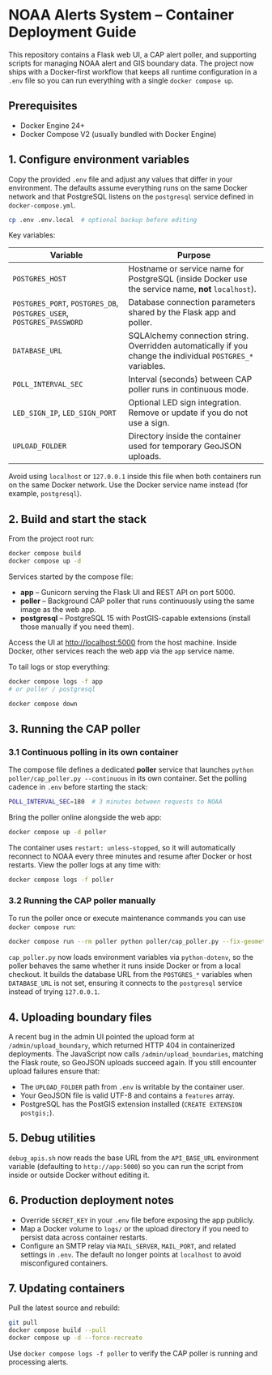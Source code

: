 # NOAA Alerts System – Container Deployment Guide

This repository contains a Flask web UI, a CAP alert poller, and supporting
scripts for managing NOAA alert and GIS boundary data. The project now ships
with a Docker-first workflow that keeps all runtime configuration in a `.env`
file so you can run everything with a single `docker compose up`.

## Prerequisites

* Docker Engine 24+
* Docker Compose V2 (usually bundled with Docker Engine)

## 1. Configure environment variables

Copy the provided `.env` file and adjust any values that differ in your
environment. The defaults assume everything runs on the same Docker network and
that PostgreSQL listens on the `postgresql` service defined in
`docker-compose.yml`.

```bash
cp .env .env.local  # optional backup before editing
```

Key variables:

| Variable | Purpose |
| --- | --- |
| `POSTGRES_HOST` | Hostname or service name for PostgreSQL (inside Docker use the service name, **not** `localhost`). |
| `POSTGRES_PORT`, `POSTGRES_DB`, `POSTGRES_USER`, `POSTGRES_PASSWORD` | Database connection parameters shared by the Flask app and poller. |
| `DATABASE_URL` | SQLAlchemy connection string. Overridden automatically if you change the individual `POSTGRES_*` variables. |
| `POLL_INTERVAL_SEC` | Interval (seconds) between CAP poller runs in continuous mode. |
| `LED_SIGN_IP`, `LED_SIGN_PORT` | Optional LED sign integration. Remove or update if you do not use a sign. |
| `UPLOAD_FOLDER` | Directory inside the container used for temporary GeoJSON uploads. |

Avoid using `localhost` or `127.0.0.1` inside this file when both containers run
on the same Docker network. Use the Docker service name instead (for example,
`postgresql`).

## 2. Build and start the stack

From the project root run:

```bash
docker compose build
docker compose up -d
```

Services started by the compose file:

* **app** – Gunicorn serving the Flask UI and REST API on port 5000.
* **poller** – Background CAP poller that runs continuously using the same
  image as the web app.
* **postgresql** – PostgreSQL 15 with PostGIS-capable extensions (install those
  manually if you need them).

Access the UI at <http://localhost:5000> from the host machine. Inside Docker,
other services reach the web app via the `app` service name.

To tail logs or stop everything:

```bash
docker compose logs -f app
# or poller / postgresql

docker compose down
```

## 3. Running the CAP poller

### 3.1 Continuous polling in its own container

The compose file defines a dedicated **poller** service that launches
`python poller/cap_poller.py --continuous` in its own container. Set the
polling cadence in `.env` before starting the stack:

```bash
POLL_INTERVAL_SEC=180  # 3 minutes between requests to NOAA
```

Bring the poller online alongside the web app:

```bash
docker compose up -d poller
```

The container uses `restart: unless-stopped`, so it will automatically reconnect
to NOAA every three minutes and resume after Docker or host restarts. View the
poller logs at any time with:

```bash
docker compose logs -f poller
```

### 3.2 Running the CAP poller manually

To run the poller once or execute maintenance commands you can use `docker
compose run`:

```bash
docker compose run --rm poller python poller/cap_poller.py --fix-geometry
```

`cap_poller.py` now loads environment variables via `python-dotenv`, so the
poller behaves the same whether it runs inside Docker or from a local checkout.
It builds the database URL from the `POSTGRES_*` variables when `DATABASE_URL`
is not set, ensuring it connects to the `postgresql` service instead of trying
`127.0.0.1`.

## 4. Uploading boundary files

A recent bug in the admin UI pointed the upload form at
`/admin/upload_boundary`, which returned HTTP 404 in containerized deployments.
The JavaScript now calls `/admin/upload_boundaries`, matching the Flask route, so
GeoJSON uploads succeed again. If you still encounter upload failures ensure
that:

* The `UPLOAD_FOLDER` path from `.env` is writable by the container user.
* Your GeoJSON file is valid UTF-8 and contains a `features` array.
* PostgreSQL has the PostGIS extension installed (`CREATE EXTENSION postgis;`).

## 5. Debug utilities

`debug_apis.sh` now reads the base URL from the `API_BASE_URL` environment
variable (defaulting to `http://app:5000`) so you can run the script from inside
or outside Docker without editing it.

## 6. Production deployment notes

* Override `SECRET_KEY` in your `.env` file before exposing the app publicly.
* Map a Docker volume to `logs/` or the upload directory if you need to persist
  data across container restarts.
* Configure an SMTP relay via `MAIL_SERVER`, `MAIL_PORT`, and related settings in
  `.env`. The default no longer points at `localhost` to avoid misconfigured
  containers.

## 7. Updating containers

Pull the latest source and rebuild:

```bash
git pull
docker compose build --pull
docker compose up -d --force-recreate
```

Use `docker compose logs -f poller` to verify the CAP poller is running and
processing alerts.
